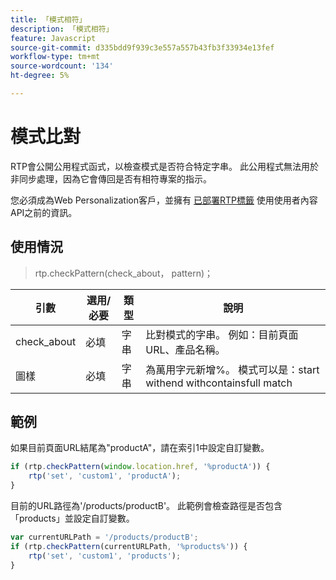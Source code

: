 ```yaml
---
title: 「模式相符」
description: 「模式相符」
feature: Javascript
source-git-commit: d335bdd9f939c3e557a557b43fb3f33934e13fef
workflow-type: tm+mt
source-wordcount: '134'
ht-degree: 5%

---
```



# 模式比對

RTP會公開公用程式函式，以檢查模式是否符合特定字串。 此公用程式無法用於非同步處理，因為它會傳回是否有相符專案的指示。

您必須成為Web Personalization客戶，並擁有 [已部署RTP標籤](https://experienceleague.adobe.com/en/docs/marketo/using/product-docs/web-personalization/rtp-tag-implementation/deploy-the-rtp-javascript) 使用使用者內容API之前的資訊。

## 使用情況

> rtp.checkPattern(check_about， pattern)；

| 引數 | 選用/必要 | 類型 | 說明 |
|---|---|---|---|
| check_about | 必填 | 字串 | 比對模式的字串。 例如：目前頁面URL、產品名稱。 |
| 圖樣 | 必填 | 字串 | 為萬用字元新增%。 模式可以是：start withend withcontainsfull match |


## 範例

如果目前頁面URL結尾為&quot;productA&quot;，請在索引1中設定自訂變數。

```javascript
if (rtp.checkPattern(window.location.href, '%productA')) {
    rtp('set', 'custom1', 'productA');
}
```

目前的URL路徑為&#39;/products/productB&#39;。 此範例會檢查路徑是否包含「products」並設定自訂變數。

```javascript
var currentURLPath = '/products/productB';
if (rtp.checkPattern(currentURLPath, '%products%')) {
    rtp('set', 'custom1', 'products');
}
```
